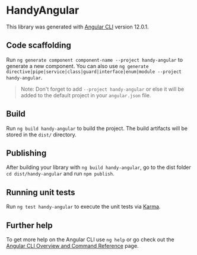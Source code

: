 # HandyAngular

This library was generated with [Angular CLI](https://github.com/angular/angular-cli) version 12.0.1.

## Code scaffolding

Run `ng generate component component-name --project handy-angular` to generate a new component. You can also use `ng generate directive|pipe|service|class|guard|interface|enum|module --project handy-angular`.
> Note: Don't forget to add `--project handy-angular` or else it will be added to the default project in your `angular.json` file. 

## Build

Run `ng build handy-angular` to build the project. The build artifacts will be stored in the `dist/` directory.

## Publishing

After building your library with `ng build handy-angular`, go to the dist folder `cd dist/handy-angular` and run `npm publish`.

## Running unit tests

Run `ng test handy-angular` to execute the unit tests via [Karma](https://karma-runner.github.io).

## Further help

To get more help on the Angular CLI use `ng help` or go check out the [Angular CLI Overview and Command Reference](https://angular.io/cli) page.
